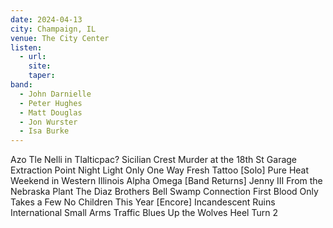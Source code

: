 ```yaml
---
date: 2024-04-13
city: Champaign, IL
venue: The City Center
listen:
  - url: 
    site: 
    taper: 
band:
  - John Darnielle
  - Peter Hughes
  - Matt Douglas
  - Jon Wurster
  - Isa Burke
---
```

Azo Tle Nelli in Tlalticpac?
Sicilian Crest
Murder at the 18th St Garage
Extraction Point
Night Light
Only One Way
Fresh Tattoo
[Solo]
Pure Heat
Weekend in Western Illinois
Alpha Omega
[Band Returns]
Jenny III
From the Nebraska Plant
The Diaz Brothers
Bell Swamp Connection
First Blood
Only Takes a Few
No Children
This Year
[Encore]
Incandescent Ruins
International Small Arms Traffic Blues
Up the Wolves
Heel Turn 2
